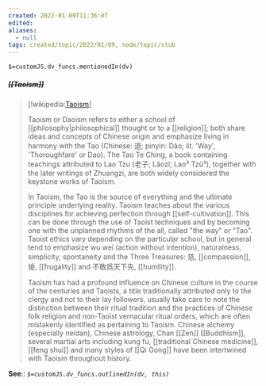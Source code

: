 ```yaml
---
created: 2022-01-09T11:36:07 
edited: 
aliases:
  - null
tags: created/topic/2022/01/09, node/topic/stub
---
```

`$=customJS.dv_funcs.mentionedIn(dv)`

##### <s class="topic-title">[[Taoism]]</s>

> [!wikipedia:[Taoism](https://en.wikipedia.org/wiki/Taoism)]
> 
> Taoism or Daoism refers to either a school of [[philosophy|philosophical]] thought or to a [[religion]]; both share ideas and concepts of Chinese origin and emphasize living in harmony with the Tao (Chinese: 道; pinyin: Dào; lit. 'Way', 'Thoroughfare' or Dao). The Tao Te Ching, a book containing teachings attributed to Lao Tzu (老子; Lǎozǐ; Lao³ Tzŭ³), together with the later writings of Zhuangzi, are both widely considered the keystone works of Taoism.
> 
> In Taoism, the Tao is the source of everything and the ultimate principle underlying reality. Taoism teaches about the various disciplines for achieving perfection through [[self-cultivation]]. This can be done through the use of Taoist techniques and by becoming one with the unplanned rhythms of the all, called "the way" or "Tao". Taoist ethics vary depending on the particular school, but in general tend to emphasize wu wei (action without intention), naturalness, simplicity, spontaneity and the Three Treasures: 慈, [[compassion]], 儉, [[frugality]] and 不敢爲天下先, [[humility]].
> 
> Taoism has had a profound influence on Chinese culture in the course of the centuries and Taoists,  a title traditionally attributed only to the clergy and not to their lay followers, usually take care to note the distinction between their ritual tradition and the practices of Chinese folk religion and non-Taoist vernacular ritual orders, which are often mistakenly identified as pertaining to Taoism. Chinese alchemy (especially neidan), Chinese astrology, Chan [[Zen]] [[Buddhism]], several martial arts including kung fu, [[traditional Chinese medicine]], [[feng shui]] and many styles of [[Qi Gong]] have been intertwined with Taoism throughout history.
> 

**See**::
*`$=customJS.dv_funcs.outlinedIn(dv, this)`*


